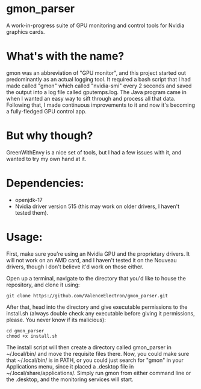 # gmon_parser

A work-in-progress suite of GPU monitoring and control tools for Nvidia graphics cards.

# What's with the name?

gmon was an abbreviation of "GPU monitor", and this project started  out predominantly as an actual logging tool. It required a bash script that I had made called "gmon" which called "nvidia-smi"
every 2 seconds and saved the output into a log file called gputemps.log. The Java program came in when I wanted an easy way to sift through and process all that data.
Following that, I made continuous improvements to it and now it's becoming a fully-fledged GPU control app.

# But why though?

GreenWithEnvy is a nice set of tools, but I had a few issues with it, and wanted to try my own hand at it.

# Dependencies:

- openjdk-17
- Nvidia driver version 515 (this may work on older drivers, I haven't tested them).

# Usage:

First, make sure you're using an Nvidia GPU and the proprietary drivers. It will not work on an AMD card, and I haven't tested it on the Nouveau drivers, though I don't believe it'd work on those either.<br>

Open up a terminal, navigate to the directory that you'd like to house the repository, and clone it using:

    git clone https://github.com/ValenceElectron/gmon_parser.git

After that, head into the directory and give executable permissions to the install.sh (always double check any executable before giving it permissions, please. You never know if its malicious):

    cd gmon_parser
    chmod +x install.sh

The install script will then create a directory called gmon_parser in ~/.local/bin/ and move the requisite files there. Now, you could make sure that ~/.local/bin/ is in PATH, or you could
just search for "gmon" in your Applications menu, since it placed a .desktop file in ~/.local/share/applications/. Simply run gmon from either command line or the .desktop, and the monitoring services will start.